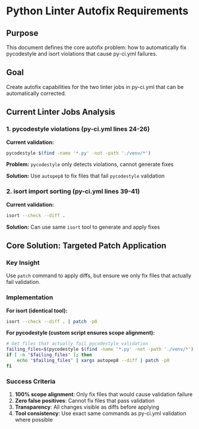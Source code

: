 <!-- markdownlint-disable MD013 -->
# Python Linter Autofix Requirements

## Purpose

This document defines the core autofix problem: how to automatically fix pycodestyle and isort violations that cause py-ci.yml failures.

## Goal

Create autofix capabilities for the two linter jobs in py-ci.yml that can be automatically corrected.

## Current Linter Jobs Analysis

### 1. pycodestyle violations (py-ci.yml lines 24-26)

**Current validation:**
```bash
pycodestyle $(find -name '*.py' -not -path './venv/*')
```

**Problem:** `pycodestyle` only detects violations, cannot generate fixes

**Solution:** Use `autopep8` to fix files that fail `pycodestyle` validation

### 2. isort import sorting (py-ci.yml lines 39-41)

**Current validation:**
```bash
isort --check --diff .
```

**Solution:** Can use same `isort` tool to generate and apply fixes

## Core Solution: Targeted Patch Application

### Key Insight

Use `patch` command to apply diffs, but ensure we only fix files that actually fail validation.

### Implementation

**For isort (identical tool):**

```bash
isort --check --diff . | patch -p0
```

**For pycodestyle (custom script ensures scope alignment):**

```bash
# Get files that actually fail pycodestyle validation
failing_files=$(pycodestyle $(find -name '*.py' -not -path './venv/*') | cut -d':' -f1 | sort -u)
if [ -n "$failing_files" ]; then
    echo "$failing_files" | xargs autopep8 --diff | patch -p0
fi
```

### Success Criteria

1. **100% scope alignment**: Only fix files that would cause validation failure
2. **Zero false positives**: Cannot fix files that pass validation  
3. **Transparency**: All changes visible as diffs before applying
4. **Tool consistency**: Use exact same commands as py-ci.yml validation where possible
